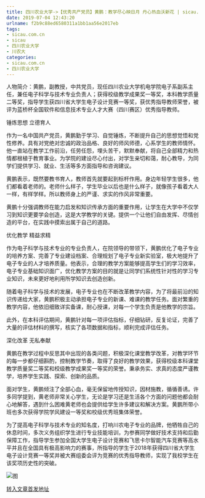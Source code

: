 ```yaml
---
title: 四川农业大学->【优秀共产党员】黄鹏：教学尽心映日月 丹心热血沃新花 | sicau.com.cn
date: 2019-07-04 12:43:20
urlname: f2b9c88ed6580311a1bb1aa56e2017eb
tags: 
- sicau.com.cn
- sicau
- 四川农业大学
- 川农大
categories:
- sicau.com.cn
- 四川农业大学
---
```



人物简介：黄鹏，副教授，中共党员，现任四川农业大学机电学院电子系副系主任，兼任电子科学与技术专业负责人；获得校级教学成果奖一等奖，本科教学质量二等奖，指导学生获四川省大学生电子设计竞赛一等奖，获优秀指导教师荣誉，被评为蓝桥杯全国软件和信息技术专业人才大赛（四川赛区）优秀指导教师。

锤炼思想 立德育人

作为一名中国共产党员，黄鹏勤于学习、自觉锤炼，不断提升自己的思想觉悟和党性修养。具有对党绝对忠诚的政治品格、良好的师风师德，心系学生的教师情怀。他一直站在教学工作前沿，任劳任怨，埋头苦干，默默奉献，将自己全部精力和热情都根植于教育事业。为学院的建设尽心付出，对学生亲切和蔼，耐心教导，为同学们提供学习、就业、生活等多方面指导和咨询建议。

黄鹏表示，既然要教书育人，教师首先就要起到标杆作用。身边年轻学生很多，他们都看着老师的。老师什么样子，学生毕业以后也是什么样子，就像孩子看着大人一样，有样学样。所以教师身上的严谨、求实的作风非常重要。

黄鹏十分强调教师在能力启发和知识传承方面的重要作用，让学生在大学中不仅学习到知识更要学会创造，这是大学教学的关键。提供一个让他们自由发挥、尽情创造的平台，在实践中摸索出属于自己的道路。

优化教学 精益求精

作为电子科学与技术专业的专业负责人，在院领导的带领下，黄鹏优化了电子专业的培养方案、完善了专业建设档案、合理规划了电子专业新实验室，极大地提升了电子专业的人才培养质量。他表示，合理的教学方案能够提高学生们的学习效率，电子专业基础知识面广，优化教学方案的目的就是让同学们系统性针对性的学习专业知识，未来更好地利用所学知识去创造创新。

随着电子科学与技术的发展，电子专业也在不断改革教学内容，为了将最前沿的知识传递给大家，黄鹏积极主动承担电子专业的新课、难课的教学任务。面对繁重的教学内容，他依旧细致详实备课，耐心授课，对每一个学生负责是他教学的宗旨。

此外，在本科评估期间，黄鹏针对每一项评估指标，仔细钻研，反复论证，完善了大量的评估材料的撰写，核实了各项数据和指标，顺利完成评估任务。

深化改革 无私奉献

黄鹏在教学过程中反思其中出现的各类问题，积极深化课堂教学改革，对教学环节的每一步都仔细斟酌，控制教学节奏，取得了良好的教学效果，获得校级本科课堂教学质量奖二等奖和校级教学成果奖一等奖的荣誉。秉承务实、求真的态度严谨教学，培养学生实践、探索、创新的品质。

面对学生，黄鹏倾注了全部心血，毫无保留地传授知识，因材施教，循循善诱。许多同学提到，黄老师非常关心学生，无论是学习还是生活各个方面的问题他都会耐心地解答，遇到什么困难黄老师也会提供给学生许多建议和解决方案。黄鹏所带小班也多次获得学院学风建设一等奖和校级优秀班集体荣誉。

为了提高电子科学与技术专业的知名度，打响川农电子专业的品牌，他牺牲自己的休息时间，多次义务组织学生进行专业技能培训，为参赛同学做好技术支持和后勤保障工作，指导学生参加全国大学生电子设计竞赛和飞思卡尔智能汽车竞赛等高水平并且在全国具有极高影响力的赛事，所指导的学生于2018年获得四川省大学生电子设计竞赛一等奖并被大赛组委会评为竞赛的优秀指导教师，实现了我校学生在该奖项历史性的突破。



![图](https://news.sicau.edu.cn/__local/6/56/24/57568E053D3CC84B5F459D4E4CB_3A022158_2767E.jpg)

[转入文章首发地址](https://news.sicau.edu.cn/info/1078/52451.htm)